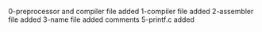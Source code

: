 0-preprocessor and compiler file added
1-compiler file added
2-assembler file added
3-name file added
comments
5-printf.c added

